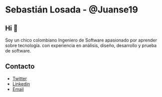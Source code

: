 # Sebastián Losada - @Juanse19 

## Hi 👋

Soy un chico colombiano Ingeniero de Software apasionado por aprender sobre tecnología. con experiencia en análisis, diseño, desarrollo y prueba de software.

## Contacto

- [Twitter](https://twitter.com/sebastianlosad6)
- [Linkedin](https://www.linkedin.com/in/juan-losada-4aa915a6/)
- [Email](sebastian97-19@hotmail.com)

<!--
**Juanse19/Juanse19** is a ✨ _special_ ✨ repository because its `README.md` (this file) appears on your GitHub profile.

Here are some ideas to get you started:

- 🔭 I’m currently working on ...
- 🌱 I’m currently learning ...
- 👯 I’m looking to collaborate on ...
- 🤔 I’m looking for help with ...
- 💬 Ask me about ...
- 📫 How to reach me: ...
- 😄 Pronouns: ...
- ⚡ Fun fact: ...
-->
